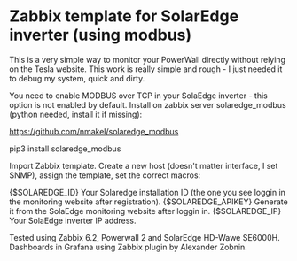 # Zabbix template for SolarEdge inverter (using modbus)

This is a very simple way to monitor your PowerWall directly without relying on the Tesla website. This work is really simple and rough - I just needed it to debug my system, quick and dirty.

You need to enable MODBUS over TCP in your SolaEdge inverter - this option is not enabled by default.
Install on zabbix server solaredge_modbus (python needed, install it if missing):

https://github.com/nmakel/solaredge_modbus

pip3 install solaredge_modbus


Import Zabbix template. Create a new host (doesn't matter interface, I set SNMP), assign the template, set the correct macros:

{$SOLAREDGE_ID}        Your Solaredge installation ID (the one you see loggin in the monitoring website after registration).
{$SOLAREDGE_APIKEY}    Generate it from the SolaEdge monitoring website after loggin in.
{$SOLAREDGE_IP}        Your SolaEdge inverter IP address.

Tested using Zabbix 6.2, Powerwall 2 and SolarEdge HD-Wawe SE6000H. Dashboards in Grafana using Zabbix plugin by Alexander Zobnin.
